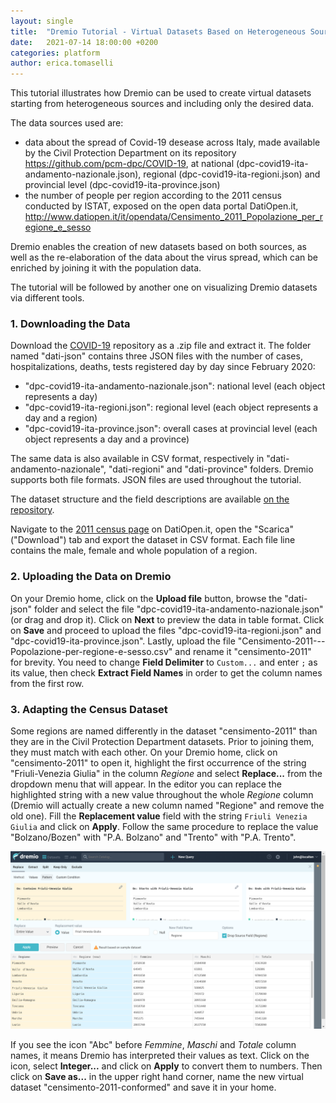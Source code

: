 ```yaml
---
layout: single
title:  "Dremio Tutorial - Virtual Datasets Based on Heterogeneous Sources"
date:   2021-07-14 18:00:00 +0200
categories: platform
author: erica.tomaselli
---
```

This tutorial illustrates how Dremio can be used to create virtual datasets starting from heterogeneous sources and including only the desired data.

The data sources used are:

- data about the spread of Covid-19 desease across Italy, made available by the Civil Protection Department on its repository https://github.com/pcm-dpc/COVID-19, at national (dpc-covid19-ita-andamento-nazionale.json), regional (dpc-covid19-ita-regioni.json) and provincial level (dpc-covid19-ita-province.json)
- the number of people per region according to the 2011 census conducted by ISTAT, exposed on the open data portal DatiOpen.it, http://www.datiopen.it/it/opendata/Censimento_2011_Popolazione_per_regione_e_sesso

Dremio enables the creation of new datasets based on both sources, as well as the re-elaboration of the data about the virus spread, which can be enriched by joining it with the population data.

The tutorial will be followed by another one on visualizing Dremio datasets via different tools.

### 1. Downloading the Data

Download the [COVID-19](https://github.com/pcm-dpc/COVID-19) repository as a .zip file and extract it. The folder named "dati-json" contains three JSON files with the number of cases, hospitalizations, deaths, tests registered day by day since February 2020:

- "dpc-covid19-ita-andamento-nazionale.json": national level (each object represents a day)
- "dpc-covid19-ita-regioni.json": regional level (each object represents a day and a region)
- "dpc-covid19-ita-province.json": overall cases at provincial level (each object represents a day and a province)

The same data is also available in CSV format, respectively in "dati-andamento-nazionale", "dati-regioni" and "dati-province" folders. Dremio supports both file formats. JSON files are used throughout the tutorial.

The dataset structure and the field descriptions are available [on the repository](https://github.com/pcm-dpc/COVID-19/blob/master/dati-andamento-covid19-italia.md).

Navigate to the [2011 census page](http://www.datiopen.it/it/opendata/Censimento_2011_Popolazione_per_regione_e_sesso) on DatiOpen.it, open the "Scarica" ("Download") tab and export the dataset in CSV format. Each file line contains the male, female and whole population of a region.

### 2. Uploading the Data on Dremio

On your Dremio home, click on the **Upload file** button, browse the "dati-json" folder and select the file "dpc-covid19-ita-andamento-nazionale.json" (or drag and drop it). Click on **Next** to preview the data in table format. Click on **Save** and proceed to upload the files "dpc-covid19-ita-regioni.json" and "dpc-covid19-ita-province.json". Lastly, upload the file "Censimento-2011---Popolazione-per-regione-e-sesso.csv" and rename it "censimento-2011" for brevity. You need to change **Field Delimiter** to `Custom...` and enter `;` as its value, then check **Extract Field Names** in order to get the column names from the first row.

### 3. Adapting the Census Dataset

Some regions are named differently in the dataset "censimento-2011" than they are in the Civil Protection Department datasets. Prior to joining them, they must match with each other. On your Dremio home, click on "censimento-2011" to open it, highlight the first occurrence of the string "Friuli-Venezia Giulia" in the column *Regione* and select **Replace...** from the dropdown menu that will appear. In the editor you can replace the highlighted string with a new value throughout the whole *Regione* column (Dremio will actually create a new column named "Regione" and remove the old one). Fill the **Replacement value** field with the string `Friuli Venezia Giulia` and click on **Apply**. Follow the same procedure to replace the value "Bolzano/Bozen" with "P.A. Bolzano" and "Trento" with "P.A. Trento".

![alt text](https://raw.githubusercontent.com/etomaselli/hello-world/master/tutorial-dremio/censimento.png)

If you see the icon "Abc" before *Femmine*, *Maschi* and *Totale* column names, it means Dremio has interpreted their values as text. Click on the icon, select **Integer...** and click on **Apply** to convert them to numbers. Then click on **Save as...** in the upper right hand corner, name the new virtual dataset "censimento-2011-conformed" and save it in your home.


